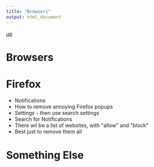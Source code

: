 ```yaml
---
title: "Browsers"
output: html_document
---
```

[up](https://mikewise2718.github.io/markdowndocs/)

# Browsers


# Firefox
- Notifications
- How to remove annoying Firefox popups
 - Settings - then use search settings
 - Search for Notifications
 - There wil be a list of websites, with "allow" and "block"
 - Best just to remove them all

# Something Else
